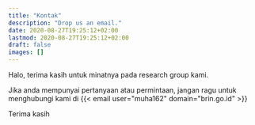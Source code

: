 ```yaml
---
title: "Kontak"
description: "Drop us an email."
date: 2020-08-27T19:25:12+02:00
lastmod: 2020-08-27T19:25:12+02:00
draft: false
images: []
---
```


Halo, terima kasih untuk minatnya pada research group kami.

Jika anda mempunyai pertanyaan atau permintaan, jangan ragu untuk menghubungi kami di
{{< email user="muha162" domain="brin.go.id" >}}

Terima kasih
